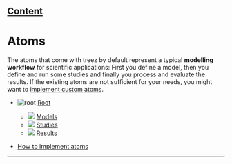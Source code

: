 [Content](../README.md)
----

# Atoms

The atoms that come with treez by default represent a typical **modelling workflow** for scientific applications: 
First you define a model, then you define and run some studies and finally you process and evaluate the results. If the
existing atoms are not sufficient for your needs, you might want to [implement custom atoms](./atoms/howToImplementAtoms.md). 

* ![root]("../icons/root.png") [Root](./atoms/root.md)
  * ![]("../icons/models.png") [Models](./atoms/model/models.md)
  * ![]("../icons/studies.png") [Studies](./atoms/study/studies.md)
  * ![]("../icons/results.png") [Results](./atoms/result/results.md)

* [How to implement atoms](./atoms/howToImplementAtoms.md)

----

